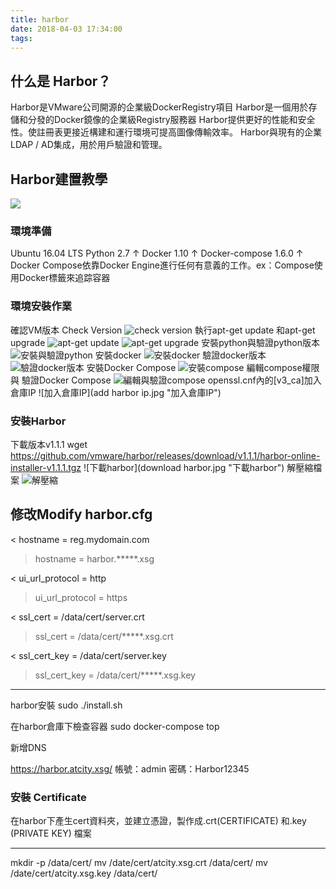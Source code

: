 ```yaml
---
title: harbor
date: 2018-04-03 17:34:00
tags:
---
```

## 什么是 Harbor？
Harbor是VMware公司開源的企業級DockerRegistry項目
Harbor是一個用於存儲和分發的Docker鏡像的企業級Registry服務器
Harbor提供更好的性能和安全性。使註冊表更接近構建和運行環境可提高圖像傳輸效率。
Harbor與現有的企業LDAP / AD集成，用於用戶驗證和管理。


## Harbor建置教學

![](.jpg " ")
### 環境準備
Ubuntu 16.04 LTS
Python 2.7 ↑
Docker 1.10 ↑
Docker-compose 1.6.0 ↑  
Docker Compose依靠Docker Engine進行任何有意義的工作。ex：Compose使用Docker標籤來追踪容器

### 環境安裝作業
確認VM版本 Check Version
![check version](version.jpg "cherck version")
執行apt-get update 和apt-get upgrade
![apt-get update](update.jpg "apt-get update")
![apt-get upgrade](upgrade.jpg "apt-get upgrade")
安裝python與驗證python版本
![安裝與驗證python](install_python_version.jpg "安裝與驗證python")
安裝docker
![安裝docker](install_docker.jpg "安裝docker")
驗證docker版本
![驗證docker版本](docker_version.jpg "驗證docker版本")
安裝Docker Compose
![安裝compose](compose.jpg "安裝compose")
編輯compose權限 與 驗證Docker Compose
![編輯與驗證compose](compose_version.jpg "編輯與驗證compose")
openssl.cnf內的[v3_ca]加入倉庫IP
![加入倉庫IP](add harbor ip.jpg "加入倉庫IP")

### 安裝Harbor
下載版本v1.1.1
wget https://github.com/vmware/harbor/releases/download/v1.1.1/harbor-online-installer-v1.1.1.tgz
![下載harbor](download harbor.jpg "下載harbor")
解壓縮檔案
![解壓縮](unzip.jpg "解壓縮")

修改Modify harbor.cfg
-------
< hostname = reg.mydomain.com
> hostname = harbor.*****.xsg

< ui_url_protocol = http
> ui_url_protocol = https

< ssl_cert = /data/cert/server.crt
> ssl_cert = /data/cert/*****.xsg.crt

< ssl_cert_key = /data/cert/server.key
> ssl_cert_key = /data/cert/*****.xsg.key

-------
harbor安裝
sudo ./install.sh

在harbor倉庫下檢查容器
sudo docker-compose top

新增DNS

https://harbor.atcity.xsg/
帳號：admin
密碼：Harbor12345

### 安裝 Certificate
在harbor下產生cert資料夾，並建立憑證，製作成.crt(CERTIFICATE) 和.key  (PRIVATE KEY) 檔案 







_____
mkdir -p /data/cert/
mv /date/cert/atcity.xsg.crt /data/cert/
mv /date/cert/atcity.xsg.key /data/cert/



